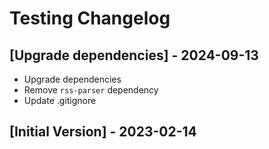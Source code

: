 # Testing Changelog

## [Upgrade dependencies] - 2024-09-13
- Upgrade dependencies
- Remove `rss-parser` dependency
- Update .gitignore

## [Initial Version] - 2023-02-14